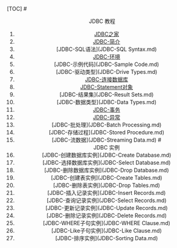 [TOC]
#<center>JDBC 教程
1. [JDBC之家](JDBC-Home.md)
2. [JDBC-简介](JDBC-Introduction.md)
3. [JDBC-SQL语法](JDBC-SQL Syntax.md)
4. [JDBC-环境](JDBC-Environment.md)
5. [JDBC-示例代码](JDBC-Sample Code.md)
6. [JDBC-驱动类型](JDBC-Drive Types.md)
7. [JDBC-连接数据库](JDBC-Connections.md)
8. [JDBC-Statement对象](JDBC-Statements.md)
9. [JDBC-结果集](JDBC-Result Sets.md)
10. [JDBC-数据类型](JDBC-Data Types.md)
11. [JDBC-事务](JDBC-Transactions.md)
12. [JDBC-异常](JDBC-Exceptions.md)
13. [JDBC-批处理](JDBC-Batch Processing.md)
14. [JDBC-存储过程](JDBC-Stored Procedure.md)
15. [JDBC-流数据](JDBC-Streaming Data.md)
#<center>JDBC 实例
1. [JDBC-创建数据库实例](JDBC-Create Database.md)
2. [JDBC-选择数据库实例](JDBC-Select Database.md)
3. [JDBC-删除数据库实例](JDBC-Drop Database.md)
4. [JDBC-创建表实例](JDBC-Create Tables.md)
5. [JDBC-删除表实例](JDBC-Drop Tables.md)
6. [JDBC-插入记录实例](JDBC-Insert Records.md)
7. [JDBC-查询记录实例](JDBC-Select Records.md)
8. [JDBC-更新记录实例](JDBC-Update Records.md)
9. [JDBC-删除记录实例](JDBC-Delete Records.md)
10. [JDBC-WHERE子句实例](JDBC-WHERE Clause.md)
11. [JDBC-Like子句实例](JDBC-Like Clause.md)
12. [JDBC-排序实例](JDBC-Sorting Data.md)
